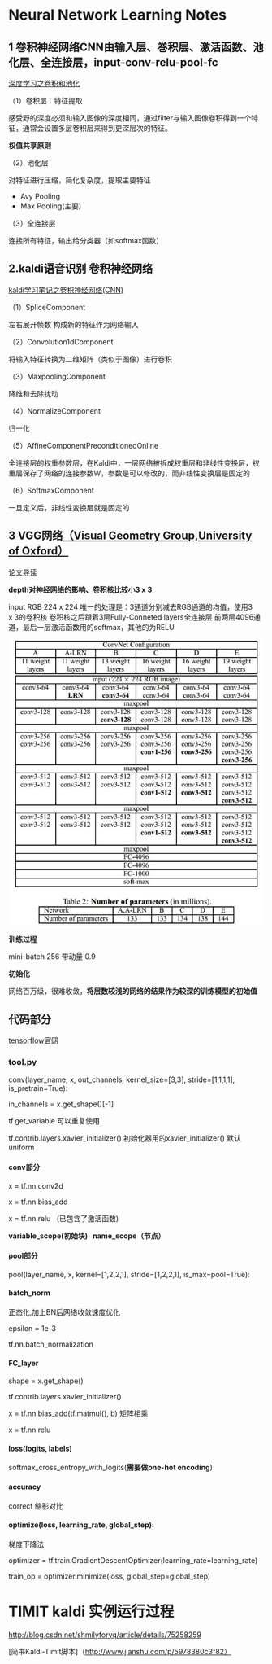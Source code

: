 # Neural Network Learning Notes

## 1 卷积神经网络CNN由输入层、巻积层、激活函数、池化层、全连接层，input-conv-relu-pool-fc 

[深度学习之卷积和池化](https://www.cnblogs.com/believe-in-me/p/6645402.html)

（1）卷积层：特征提取 

感受野的深度必须和输入图像的深度相同，通过filter与输入图像卷积得到一个特征，通常会设置多层卷积层来得到更深层次的特征。

**权值共享原则**

（2）池化层

对特征进行压缩，简化复杂度，提取主要特征

- Avy Pooling
- Max Pooling(主要)

（3）全连接层

连接所有特征，输出给分类器（如softmax函数）

## 2.kaldi语音识别 卷积神经网络

[kaldi学习笔记之卷积神经网络(CNN)](http://blog.csdn.net/DuishengChen/article/details/50085707)

（1）SpliceComponent

左右展开帧数 构成新的特征作为网络输入

（2）Convolution1dComponent

将输入特征转换为二维矩阵（类似于图像）进行卷积

（3）MaxpoolingComponent

降维和去除扰动

（4）NormalizeComponent

归一化

（5）AffineComponentPreconditionedOnline

全连接层的权重参数层，在Kaldi中，一层网络被拆成权重层和非线性变换层，权重层保存了网络的连接参数W，参数是可以修改的，而非线性变换层是固定的

（6）SoftmaxComponent

一旦定义后，非线性变换层就是固定的

## 3 VGG网络[（Visual Geometry Group,University of Oxford）](http://www.robots.ox.ac.uk/~vgg/research/very_deep/)

[论文导读](https://arxiv.org/abs/1409.1556)

**depth对神经网络的影响、卷积核比较小3 x 3**

input RGB 224 x 224 唯一的处理是：3通道分别减去RGB通道的均值，使用3 x 3的卷积核 卷积核之后跟着3层Fully-Conneted layers全连接层 前两层4096通道，最后一层激活函数用的softmax，其他的为RELU

![](https://github.com/Nrdxh/deep-learning-notes/blob/master/image/vgg.jpg?raw=true)

**训练过程**

mini-batch 256 带动量 0.9

**初始化**

网络百万级，很难收敛，**将层数较浅的网络的结果作为较深的训练模型的初始值**

## 代码部分

[tensorflow官网](www.tensorflow.org)

### tool.py

conv(layer_name, x, out_channels, kernel_size=[3,3], stride=[1,1,1,1], is_pretrain=True):

in_channels = x.get_shape()[-1]

tf.get_variable 可以重复使用 

tf.contrib.layers.xavier_initializer()  初始化器用的xavier_initializer() 默认uniform

#### conv部分

x = tf.nn.conv2d

x = tf.nn.bias_add

x = tf.nn.relu   (已包含了激活函数)

**variable_scope(初始块)   name_scope（节点）**

#### pool部分

pool(layer_name, x, kernel=[1,2,2,1], stride=[1,2,2,1], is_max=pool=True):

#### batch_norm

正态化,加上BN后网络收敛速度优化

epsilon = 1e-3

tf.nn.batch_normalization

#### FC_layer

shape = x.get_shape()

tf.contrib.layers.xavier_initializer()

x = tf.nn.bias_add(tf.matmul(), b) 矩阵相乘

x = tf.nn.relu

#### loss(logits, labels)

softmax_cross_entropy_with_logits(**需要做one-hot encoding**)

#### accuracy

correct 缩影对比

#### optimize(loss, learning_rate, global_step):

梯度下降法

optimizer = tf.train.GradientDescentOptimizer(learning_rate=learning_rate)

train_op = optimizer.minimize(loss, global_step=global_step)


# TIMIT kaldi 实例运行过程
http://blog.csdn.net/shmilyforyq/article/details/75258259

[简书Kaldi-Timit脚本]（http://www.jianshu.com/p/5978380c3f82）
